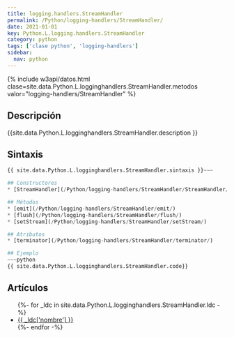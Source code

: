 ```yaml
---
title: logging.handlers.StreamHandler
permalink: /Python/logging-handlers/StreamHandler/
date: 2021-01-01
key: Python.L.logging.handlers.StreamHandler
category: python
tags: ['clase python', 'logging-handlers']
sidebar: 
  nav: python
---
```


{% include w3api/datos.html clase=site.data.Python.L.logginghandlers.StreamHandler.metodos valor="logging-handlers/StreamHandler" %}

## Descripción
{{site.data.Python.L.logginghandlers.StreamHandler.description }}

## Sintaxis
~~~python
{{ site.data.Python.L.logginghandlers.StreamHandler.sintaxis }}~~~

## Constructores
* [StreamHandler](/Python/logging-handlers/StreamHandler/StreamHandler/)

## Métodos
* [emit](/Python/logging-handlers/StreamHandler/emit/)
* [flush](/Python/logging-handlers/StreamHandler/flush/)
* [setStream](/Python/logging-handlers/StreamHandler/setStream/)

## Atributos
* [terminator](/Python/logging-handlers/StreamHandler/terminator/)

## Ejemplo
~~~python
{{ site.data.Python.L.logginghandlers.StreamHandler.code}}
~~~

## Artículos
<ul>
{%- for _ldc in site.data.Python.L.logginghandlers.StreamHandler.ldc -%}
   <li>
       <a href="{{_ldc['url'] }}">{{ _ldc['nombre'] }}</a>
   </li>
{%- endfor -%}
</ul>
